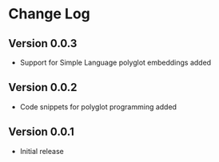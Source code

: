 # Change Log

## Version 0.0.3
* Support for Simple Language polyglot embeddings added

## Version 0.0.2
* Code snippets for polyglot programming added

## Version 0.0.1
* Initial release
